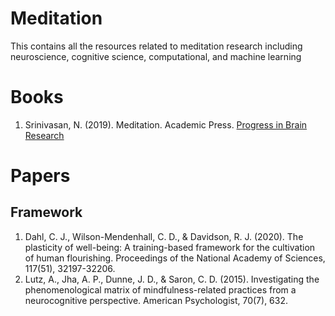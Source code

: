 # Meditation
This contains all the resources related to meditation research including neuroscience, cognitive science, computational, and machine learning


# Books
1. Srinivasan, N. (2019). Meditation. Academic Press. [Progress in Brain Research](https://books.google.co.in/books?hl=en&lr=&id=LYOGDwAAQBAJ&oi=fnd&pg=PP1&dq=Progress+in+Brain+Research+Meditation&ots=FepXearr3z&sig=wohBynReEGtkQYVE5rzoua_eGgI&redir_esc=y#v=onepage&q=Progress%20in%20Brain%20Research%20Meditation&f=false)



# Papers
## Framework
1. Dahl, C. J., Wilson-Mendenhall, C. D., & Davidson, R. J. (2020). The plasticity of well-being: A training-based framework for the cultivation of human flourishing. Proceedings of the National Academy of Sciences, 117(51), 32197-32206.
2. Lutz, A., Jha, A. P., Dunne, J. D., & Saron, C. D. (2015). Investigating the phenomenological matrix of mindfulness-related practices from a neurocognitive perspective. American Psychologist, 70(7), 632.
